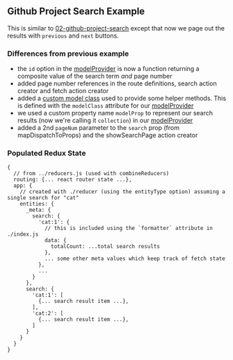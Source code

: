 Github Project Search Example
--------------------------------------------------------
This is similar to [02-github-project-search](../../../02-github-project-search) except that now we page out the results with `previous` and `next` buttons.


### Differences from previous example

* the `id` option in the [modelProvider](./index.js) is now a function returning a composite value of the search term *and* page number
* added page number references in the route definitions, search action creator and fetch action creator
* added a [custom model class](./collection) used to provide some helper methods.  This is defined with the `modelClass` attribute for our [modelProvider](./index.js)
* we used a custom property name `modelProp` to represent our search results (now we're calling it `collection`) in our [modelProvider](./index.js)
* added a 2nd `pageNum` parameter to the `search` prop (from mapDispatchToProps) and the showSearchPage action creator



### Populated Redux State
```
{
  // from ../reducers.js (used with combineReducers)
  routing: {... react router state ...},
  app: {
    // created with ./reducer (using the entityType option) assuming a single search for "cat"
    entities: {
      _meta: {
        search: {
          'cat:1': {
            // this is included using the `formatter` attribute in ./index.js
            data: {
              totalCount: ...total search results
            },
            ... some other meta values which keep track of fetch state
          },
          ...
        }
      },
      search: {
        'cat:1': [
          {... search result item ...},
        ],
        'cat:2': [
          {... search result item ...},
        ]
      }
    }
  }
}
```
